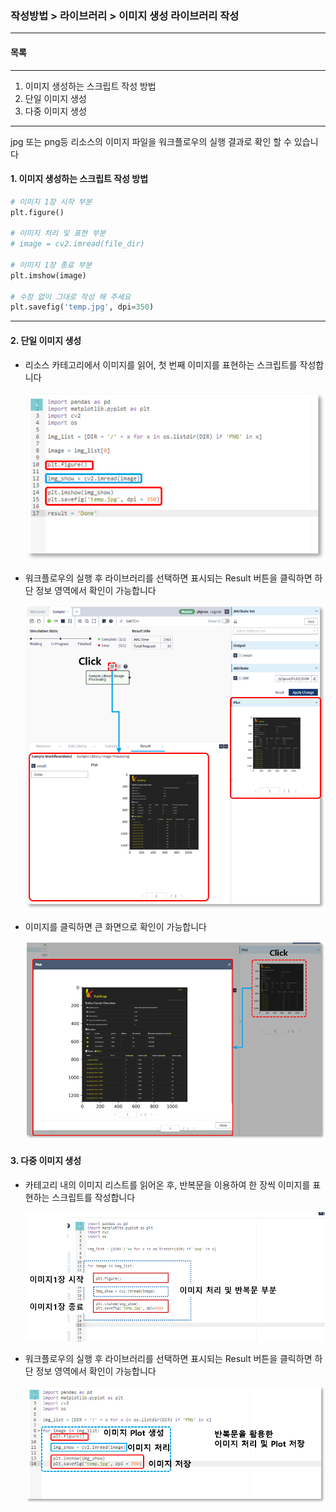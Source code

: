 ### 작성방법 > 라이브러리 > 이미지 생성 라이브러리 작성

---

#### 목록

---

1. 이미지 생성하는 스크립트 작성 방법
2. 단일 이미지 생성
3. 다중 이미지 생성

---

jpg 또는 png등 리소스의 이미지 파일을 워크플로우의 실행 결과로 확인 할 수 있습니다

#### 1. 이미지 생성하는 스크립트 작성 방법

```python
# 이미지 1장 시작 부분
plt.figure()

# 이미지 처리 및 표현 부분
# image = cv2.imread(file_dir)

# 이미지 1장 종료 부분
plt.imshow(image)

# 수정 없이 그대로 작성 해 주세요
plt.savefig('temp.jpg', dpi=350)
```

---

#### 2. 단일 이미지 생성

- 리소스 카테고리에서 이미지를 읽어, 첫 번째 이미지를 표현하는 스크립트를 작성합니다

  ![image-20200617152730571](./img/작성방법_02_라이브러리_02_이미지생성_라이브러리작성-01.png)

- 워크플로우의 실행 후 라이브러리를 선택하면 표시되는 Result 버튼을 클릭하면 하단 정보 영역에서 확인이 가능합니다

  ![image-20200617153028041](./img/작성방법_02_라이브러리_02_이미지생성_라이브러리작성-02.png)

- 이미지를 클릭하면 큰 화면으로 확인이 가능합니다

  ![image-20200617153308073](./img/작성방법_02_라이브러리_02_이미지생성_라이브러리작성-03.png)

#### 3. 다중 이미지 생성

- 카테고리 내의 이미지 리스트를 읽어온 후, 반복문을 이용하여 한 장씩 이미지를 표현하는 스크립트를 작성합니다

  ![image-20200617153748745](./img/작성방법_02_라이브러리_02_이미지생성_라이브러리작성-04.png)

- 워크플로우의 실행 후 라이브러리를 선택하면 표시되는 Result 버튼을 클릭하면 하단 정보 영역에서 확인이 가능합니다

  ![image-20200617154211275](./img/작성방법_02_라이브러리_02_이미지생성_라이브러리작성-05.png)
